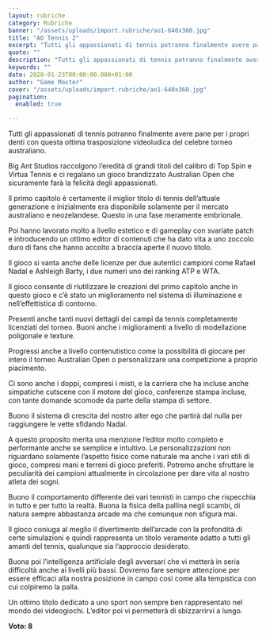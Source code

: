 ```yaml
---
layout: rubriche
category: Rubriche
banner: "/assets/uploads/import.rubriche/ao1-640x360.jpg"
title: "AO Tennis 2"
excerpt: "Tutti gli appassionati di tennis potranno finalmente avere pane per i propri denti con questa ottima trasposizione videoludica del celebre torneo australiano. Big Ant Studios raccolgono l’eredità di grandi titoli del calibro di Top Spin e Virtua Tennis e ci regalano un gioco brandizzato Australian Open che sicuramente farà la felicità degli appassionati. Il primo [&hellip"
quote: ""
description: "Tutti gli appassionati di tennis potranno finalmente avere pane per i propri denti con questa ottima trasposizione videoludica del celebre torneo australiano. Big Ant Studios raccolgono l’eredità di grandi titoli del calibro di Top Spin e Virtua Tennis e ci regalano un gioco brandizzato Australian Open che sicuramente farà la felicità degli appassionati. Il primo [&hellip"
keywords: ""
date: 2020-01-23T00:00:00.000+01:00
author: "Game Master"
cover: "/assets/uploads/import.rubriche/ao1-640x360.jpg"
pagination:
  enabled: true

---
```


Tutti gli appassionati di tennis potranno finalmente avere pane per i propri denti con questa ottima trasposizione videoludica del celebre torneo australiano.

Big Ant Studios raccolgono l’eredità di grandi titoli del calibro di Top Spin e Virtua Tennis e ci regalano un gioco brandizzato Australian Open che sicuramente farà la felicità degli appassionati.

Il primo capitolo è certamente il miglior titolo di tennis dell’attuale generazione e inizialmente era disponibile solamente per il mercato australiano e neozelandese. Questo in una fase meramente embrionale.

Poi hanno lavorato molto a livello estetico e di gameplay con svariate patch e introducendo un ottimo editor di contenuti che ha dato vita a uno zoccolo duro di fans che hanno accolto a braccia aperte il nuovo titolo.

Il gioco si vanta anche delle licenze per due autentici campioni come Rafael Nadal e Ashleigh Barty, i due numeri uno dei ranking ATP e WTA.

Il gioco consente di riutilizzare le creazioni del primo capitolo anche in questo gioco e c’è stato un miglioramento nel sistema di illuminazione e nell’effettistica di contorno.

Presenti anche tanti nuovi dettagli dei campi da tennis completamente licenziati del torneo. Buoni anche i miglioramenti a livello di modellazione poligonale e texture.

Progressi anche a livello contenutistico come la possibilità di giocare per intero il torneo Australian Open o personalizzare una competizione a proprio piacimento.

Ci sono anche i doppi, compresi i misti, e la carriera che ha incluse anche simpatiche cutscene con il motore del gioco, conferenze stampa incluse, con tante domande scomode da parte della stampa di settore.

Buono il sistema di crescita del nostro alter ego che partirà dal nulla per raggiungere le vette sfidando Nadal.

A questo proposito merita una menzione l’editor molto completo e performante anche se semplice e intuitivo. Le personalizzazioni non riguardano solamente l’aspetto fisico come naturale ma anche i vari stili di gioco, compresi mani e terreni di gioco preferiti. Potremo anche sfruttare le peculiarità dei campioni attualmente in circolazione per dare vita al nostro atleta dei sogni.

Buono il comportamento differente dei vari tennisti in campo che rispecchia in tutto e per tutto la realtà. Buona la fisica della pallina negli scambi, di natura sempre abbastanza arcade ma che comunque non sfigura mai.

Il gioco coniuga al meglio il divertimento dell’arcade con la profondità di certe simulazioni e quindi rappresenta un titolo veramente adatto a tutti gli amanti del tennis, qualunque sia l’approccio desiderato.

Buona poi l’intelligenza artificiale degli avversari che vi metterà in seria difficoltà anche ai livelli più bassi. Dovremo fare sempre attenzione per essere efficaci alla nostra posizione in campo così come alla tempistica con cui colpiremo la palla.

Un ottimo titolo dedicato a uno sport non sempre ben rappresentato nel mondo dei videogiochi. L’editor poi vi permetterà di sbizzarrirvi a lungo.

**Voto: 8**